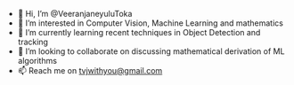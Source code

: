 - 👋 Hi, I’m @VeeranjaneyuluToka
- 👀 I’m interested in Computer Vision, Machine Learning and mathematics
- 🌱 I’m currently learning recent techniques in Object Detection and tracking
- 💞️ I’m looking to collaborate on discussing mathematical derivation of ML algorithms
- 📫 Reach me on tvjwithyou@gmail.com

<!---
VeeranjaneyuluToka/VeeranjaneyuluToka is a ✨ special ✨ repository because its `README.md` (this file) appears on your GitHub profile.
You can click the Preview link to take a look at your changes.
--->
